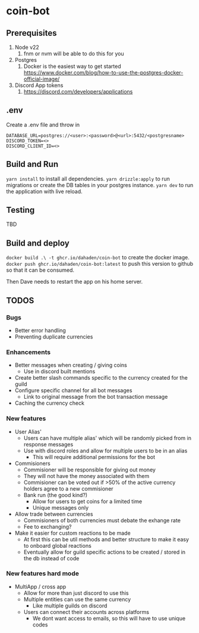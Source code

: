 # coin-bot

## Prerequisites

1. Node v22
    1. fnm or nvm will be able to do this for you
1. Postgres
    1. Docker is the easiest way to get started https://www.docker.com/blog/how-to-use-the-postgres-docker-official-image/
1. Discord App tokens
    1. https://discord.com/developers/applications

## .env

Create a .env file and throw in 

```text
DATABASE_URL=postgres://<user>:<password>@<url>:5432/<postgresname>
DISCORD_TOKEN=<>
DISCORD_CLIENT_ID=<>
```

## Build and Run

`yarn install` to install all dependencies.
`yarn drizzle:apply` to run migrations or create the DB tables in your postgres instance.
`yarn dev` to run the application with live reload.

## Testing

TBD

## Build and deploy

`docker build .\ -t ghcr.io/dahaden/coin-bot` to create the docker image.
`docker push ghcr.io/dahaden/coin-bot:latest` to push this version to github so that it can be consumed.

Then Dave needs to restart the app on his home server.

## TODOS

### Bugs

- Better error handling
- Preventing duplicate currencies

### Enhancements

- Better messages when creating / giving coins
    - Use in discord built mentions
- Create better slash commands specific to the currency created for the guild
- Configure specific channel for all bot messages
    - Link to original message from the bot transaction message
- Caching the currency check

### New features

- User Alias'
    - Users can have multiple alias' which will be randomly picked from in response messages
    - Use with discord roles and allow for multiple users to be in an alias
        - This will require additional permissions for the bot
- Commisioners
    - Commisioner will be responsible for giving out money
    - They will not have the money associated with them
    - Commisioner can be voted out if >50% of the active currency holders agree to a new commisioner
    - Bank run (the good kind?) 
        - Allow for users to get coins for a limited time
        - Unique messages only
- Allow trade between currencies
    - Commisioners of both currencies must debate the exhange rate
    - Fee to exchanging?
- Make it easier for custom reactions to be made
    - At first this can be util methods and better structure to make it easy to onboard global reactions
    - Eventually allow for guild specific actions to be created / stored in the db instead of code

### New features hard mode

- MultiApp / cross app
    - Allow for more than just discord to use this
    - Multiple entities can use the same currency
        - Like multiple guilds on discord
    - Users can connect their accounts across platforms
        - We dont want access to emails, so this will have to use unique codes